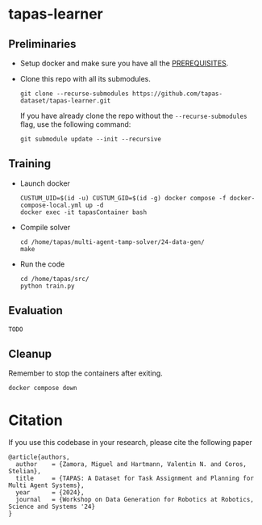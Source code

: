 # tapas-learner


## Preliminaries
- Setup docker and make sure you have all the [PREREQUISITES](PREREQUISITES.md).

- Clone this repo with all its submodules.
    ```
    git clone --recurse-submodules https://github.com/tapas-dataset/tapas-learner.git
    ```    
    If you have already clone the repo without the `--recurse-submodules` flag, use the following command:
    ```    
    git submodule update --init --recursive
    ```    

## Training
- Launch docker
    ```
    CUSTUM_UID=$(id -u) CUSTUM_GID=$(id -g) docker compose -f docker-compose-local.yml up -d
    docker exec -it tapasContainer bash
    ```
- Compile solver
    ```
    cd /home/tapas/multi-agent-tamp-solver/24-data-gen/
    make
    ```
- Run the code
    ```
    cd /home/tapas/src/
    python train.py
    ```

## Evaluation
    TODO


## Cleanup
Remember to stop the containers after exiting.
```
docker compose down
```


# Citation
If you use this codebase in your research, please cite the following paper

```
@article{authors,
  author    = {Zamora, Miguel and Hartmann, Valentin N. and Coros, Stelian},
  title     = {TAPAS: A Dataset for Task Assignment and Planning for Multi Agent Systems},
  year      = {2024},
  journal   = {Workshop on Data Generation for Robotics at Robotics, Science and Systems '24}
}
```